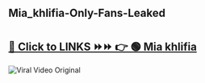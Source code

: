 
 ## Mia_khlifia-Only-Fans-Leaked

# <h2><a href="https://clipsfans.com/Mia_khlifia&ref=git">🔗 Click to LINKS ⏩⏩ 👉 🟢 Mia khlifia </a></h2>

<a href="https://clipsfans.com/Mia_khlifia&ref=git" rel="nofollow" data-target="animated-image.originalLink"><img src="https://i.ibb.co.com/xMMVF88/686577567.gif" alt="Viral Video Original" style="max-width: 100%; display: inline-block;" data-target="animated-image.originalImage"></a>
